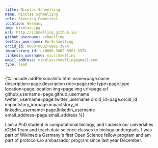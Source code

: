 ```yaml
---
title: Nicolas Schmelling
name: Nicolas Schmelling
role: Steering Committee
location: Germany
img: Nicolas.jpg
url: http://schmelling.github.io/
github_username: schmelling
twitter_username: DerSchmelling
orcid_id: 0000-0002-6981-397X
impactstory_id: u/0000-0002-6981-397X
linkedin_username: nicschmelling
email_address: nicolasschmelling@gmail.com
type: lead
---
```


<!--HTML / LIQUID stuff to render picture and links  -->
{% include addPersonalInfo.html name=page.name description=page.description role=page.role type=page.type location=page.location img=page.img url=page.url github_username=page.github_username twitter_username=page.twitter_username orcid_id=page.orcid_id impactstory_id=page.impactstory_id linkedin_username=page.linkedin_username email_address=page.email_address %}

<!-- START OF FREE MARKDOWN  -->
I am a PhD student in computational biology, and I advise our universities iGEM Team and teach data science classes to biology undergrads. I was part of Wikimedia Germany's first Open Science fellow program and am part of protocols.io ambassador program since last year December.   
